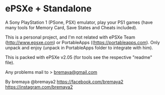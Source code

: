 # ePSXe + Standalone

A Sony PlayStation 1 (PSone, PSX) emulator, play your PS1 games (have many tools for Memory Card, Save States and Cheats included).


This is a personal project, and I'm not related with ePSXe Team (http://www.epsxe.com) or PortableApps ((https://portableapps.com).
Only unpack and enjoy (unpack in PortableApps folder to integrate with him).

This is packed with ePSXe v2.05 (for tools see the respective "readme" file).

Any problems mail to > bremaya@gmail.com

By bremaya
@bremaya2
https://facebook.com/bremaya2
https://instagram.com/bremaya2
